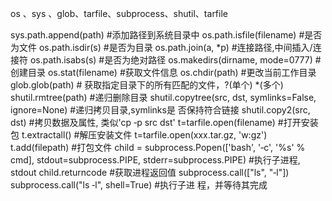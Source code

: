 os 、sys 、glob、tarfile、subprocess、shutil、tarfile

sys.path.append(path) #添加路径到系统目录中
os.path.isfile(filename) #是否为文件
os.path.isdir(s) #是否为目录
os.path.join(a, *p) #连接路径,中间插入/连接符
os.path.isabs(s) #是否为绝对路径
os.makedirs(dirname, mode=0777) #创建目录
os.stat(filename) #获取文件信息
os.chdir(path) #更改当前工作目录
glob.glob(path) # 获取指定目录下的所有匹配的文件，?(单个) *(多个) [](指定范围)
shutil.rmtree(path) #递归删除目录
shutil.copytree(src, dst, symlinks=False, ignore=None) #递归拷贝目录,symlinks是
否保持符合链接
shutil.copy2(src, dst) #拷贝数据及属性, 类似'cp ‐p src dst'
t=tarfile.open(filename) #打开安装包
t.extractall() #解压安装文件
t=tarfile.open(xxx.tar.gz, 'w:gz')
t.add(filepath) #打包文件
child = subprocess.Popen(['bash', '‐c', '%s' % cmd], stdout=subprocess.PIPE,
stderr=subprocess.PIPE) #执行子进程, stdout
child.returncode #获取进程返回值
subprocess.call(["ls", "‐l"]) subprocess.call("ls ‐l", shell=True) #执行子进
程，并等待其完成
